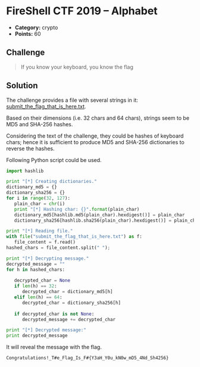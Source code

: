 # FireShell CTF 2019 – Alphabet

* **Category:** crypto
* **Points:** 60

## Challenge

> If you know your keyboard, you know the flag

## Solution

The challenge provides a file with several strings in it: [submit_the_flag_that_is_here.txt](submit_the_flag_that_is_here.txt).

Based on their dimensions (i.e. 32 chars and 64 chars), strings seem to be MD5 and SHA-256 hashes.

Considering the text of the challenge, they could be hashes of keyboard chars; hence it is sufficient to produce MD5 and SHA-256 dictionaries to reverse the hashes.

Following Python script could be used.

```python
import hashlib

print "[*] Creating dictionaries."
dictionary_md5 = {}
dictionary_sha256 = {}
for i in range(32, 127):
   plain_char = chr(i)
   print "[*] Hashing char: {}".format(plain_char)
   dictionary_md5[hashlib.md5(plain_char).hexdigest()] = plain_char
   dictionary_sha256[hashlib.sha256(plain_char).hexdigest()] = plain_char

print "[*] Reading file."
with file("submit_the_flag_that_is_here.txt") as f:
   file_content = f.read()
hashed_chars = file_content.split(" ");

print "[*] Decrypting message."
decrypted_message = ""
for h in hashed_chars:
   
   decrypted_char = None
   if len(h) == 32:
      decrypted_char = dictionary_md5[h]
   elif len(h) == 64:
      decrypted_char = dictionary_sha256[h]
   
   if decrypted_char is not None:
      decrypted_message += decrypted_char

print "[*] Decrypted message:"
print decrypted_message
```

It will reveal the message with the flag.

```
Congratulations!_T#e_Flag_Is_F#{Y3aH_Y0u_kN0w_mD5_4Nd_Sh4256}
```